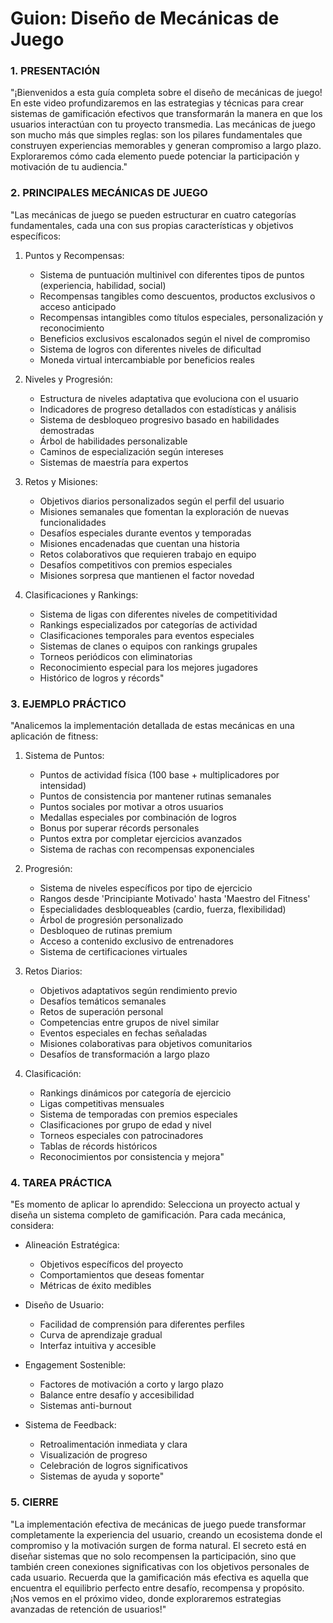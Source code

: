 # Guion: Diseño de Mecánicas de Juego

### 1. PRESENTACIÓN

"¡Bienvenidos a esta guía completa sobre el diseño de mecánicas de juego! En este video profundizaremos en las estrategias y técnicas para crear sistemas de gamificación efectivos que transformarán la manera en que los usuarios interactúan con tu proyecto transmedia. Las mecánicas de juego son mucho más que simples reglas: son los pilares fundamentales que construyen experiencias memorables y generan compromiso a largo plazo. Exploraremos cómo cada elemento puede potenciar la participación y motivación de tu audiencia."

### 2. PRINCIPALES MECÁNICAS DE JUEGO 

"Las mecánicas de juego se pueden estructurar en cuatro categorías fundamentales, cada una con sus propias características y objetivos específicos:

1. Puntos y Recompensas:
   - Sistema de puntuación multinivel con diferentes tipos de puntos (experiencia, habilidad, social)
   - Recompensas tangibles como descuentos, productos exclusivos o acceso anticipado
   - Recompensas intangibles como títulos especiales, personalización y reconocimiento
   - Beneficios exclusivos escalonados según el nivel de compromiso
   - Sistema de logros con diferentes niveles de dificultad
   - Moneda virtual intercambiable por beneficios reales

2. Niveles y Progresión:
   - Estructura de niveles adaptativa que evoluciona con el usuario
   - Indicadores de progreso detallados con estadísticas y análisis
   - Sistema de desbloqueo progresivo basado en habilidades demostradas
   - Árbol de habilidades personalizable
   - Caminos de especialización según intereses
   - Sistemas de maestría para expertos

3. Retos y Misiones:
   - Objetivos diarios personalizados según el perfil del usuario
   - Misiones semanales que fomentan la exploración de nuevas funcionalidades
   - Desafíos especiales durante eventos y temporadas
   - Misiones encadenadas que cuentan una historia
   - Retos colaborativos que requieren trabajo en equipo
   - Desafíos competitivos con premios especiales
   - Misiones sorpresa que mantienen el factor novedad

4. Clasificaciones y Rankings:
   - Sistema de ligas con diferentes niveles de competitividad
   - Rankings especializados por categorías de actividad
   - Clasificaciones temporales para eventos especiales
   - Sistemas de clanes o equipos con rankings grupales
   - Torneos periódicos con eliminatorias
   - Reconocimiento especial para los mejores jugadores
   - Histórico de logros y récords"

### 3. EJEMPLO PRÁCTICO

"Analicemos la implementación detallada de estas mecánicas en una aplicación de fitness:

1. Sistema de Puntos:
   - Puntos de actividad física (100 base + multiplicadores por intensidad)
   - Puntos de consistencia por mantener rutinas semanales
   - Puntos sociales por motivar a otros usuarios
   - Medallas especiales por combinación de logros
   - Bonus por superar récords personales
   - Puntos extra por completar ejercicios avanzados
   - Sistema de rachas con recompensas exponenciales

2. Progresión:
   - Sistema de niveles específicos por tipo de ejercicio
   - Rangos desde 'Principiante Motivado' hasta 'Maestro del Fitness'
   - Especialidades desbloqueables (cardio, fuerza, flexibilidad)
   - Árbol de progresión personalizado
   - Desbloqueo de rutinas premium
   - Acceso a contenido exclusivo de entrenadores
   - Sistema de certificaciones virtuales

3. Retos Diarios:
   - Objetivos adaptativos según rendimiento previo
   - Desafíos temáticos semanales
   - Retos de superación personal
   - Competencias entre grupos de nivel similar
   - Eventos especiales en fechas señaladas
   - Misiones colaborativas para objetivos comunitarios
   - Desafíos de transformación a largo plazo

4. Clasificación:
   - Rankings dinámicos por categoría de ejercicio
   - Ligas competitivas mensuales
   - Sistema de temporadas con premios especiales
   - Clasificaciones por grupo de edad y nivel
   - Torneos especiales con patrocinadores
   - Tablas de récords históricos
   - Reconocimientos por consistencia y mejora"

### 4. TAREA PRÁCTICA 

"Es momento de aplicar lo aprendido: Selecciona un proyecto actual y diseña un sistema completo de gamificación. Para cada mecánica, considera:

- Alineación Estratégica:
  * Objetivos específicos del proyecto
  * Comportamientos que deseas fomentar
  * Métricas de éxito medibles

- Diseño de Usuario:
  * Facilidad de comprensión para diferentes perfiles
  * Curva de aprendizaje gradual
  * Interfaz intuitiva y accesible

- Engagement Sostenible:
  * Factores de motivación a corto y largo plazo
  * Balance entre desafío y accesibilidad
  * Sistemas anti-burnout

- Sistema de Feedback:
  * Retroalimentación inmediata y clara
  * Visualización de progreso
  * Celebración de logros significativos
  * Sistemas de ayuda y soporte"

### 5. CIERRE 

"La implementación efectiva de mecánicas de juego puede transformar completamente la experiencia del usuario, creando un ecosistema donde el compromiso y la motivación surgen de forma natural. El secreto está en diseñar sistemas que no solo recompensen la participación, sino que también creen conexiones significativas con los objetivos personales de cada usuario. Recuerda que la gamificación más efectiva es aquella que encuentra el equilibrio perfecto entre desafío, recompensa y propósito. ¡Nos vemos en el próximo video, donde exploraremos estrategias avanzadas de retención de usuarios!"
